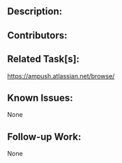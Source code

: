 ## Description:
<!--- Why is this change required? What problem does it solve? -->
<!--- Describe your changes in detail -->

## Contributors:
<!--- Remove this section if there's a single contributor. -->

## Related Task[s]:
<!--- If it fixes an open issue, please link to the issue here. -->
<!--- Remove this section if there are no tickets. -->
https://ampush.atlassian.net/browse/

## Known Issues:
<!--- Describe if there is something that will be addressed in a later commit, -->
<!--- or if this is a known issue that will be shipped anyhow. -->
None

## Follow-up Work:
<!--- Missing unit test? Still, need to fix something? -->
None
